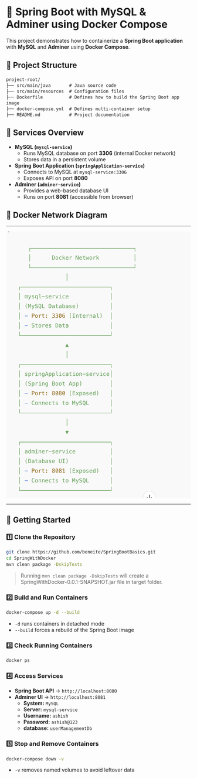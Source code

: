 # 🐳 Spring Boot with MySQL & Adminer using Docker Compose

This project demonstrates how to containerize a **Spring Boot application** with **MySQL** and **Adminer** using **Docker Compose**.

## 📌 Project Structure

```
project-root/
├── src/main/java       # Java source code
├── src/main/resources  # Configuration files
├── Dockerfile          # Defines how to build the Spring Boot app image
├── docker-compose.yml  # Defines multi-container setup
├── README.md           # Project documentation
```

## 🔧 Services Overview

- **MySQL (****`mysql-service`****)**
    - Runs MySQL database on port **3306** (internal Docker network)
    - Stores data in a persistent volume
- **Spring Boot Application (****`springApplication-service`****)**
    - Connects to MySQL at `mysql-service:3306`
    - Exposes API on port **8080**
- **Adminer (****`adminer-service`****)**
    - Provides a web-based database UI
    - Runs on port **8081** (accessible from browser)

## 📡 Docker Network Diagram

***
![applicationOnDockerAchitecture.png](src/main/resources/static/images/applicationOnDockerAchitecture.png)
***
## 🚀 Getting Started

### 1️⃣ Clone the Repository

```sh
git clone https://github.com/beneite/SpringBootBasics.git
cd SpringWithDocker
mvn clean package -DskipTests
```
> Running ```mvn clean package -DskipTests``` will create a SpringWithDocker-0.0.1-SNAPSHOT.jar file in target folder.

### 2️⃣ Build and Run Containers

```sh
docker-compose up -d --build
```

- `-d` runs containers in detached mode
- `--build` forces a rebuild of the Spring Boot image

### 3️⃣ Check Running Containers

```sh
docker ps
```

### 4️⃣ Access Services

- **Spring Boot API** → `http://localhost:8080`
- **Adminer UI** → `http://localhost:8081`
    - **System:** `MySQL`
    - **Server:** `mysql-service`
    - **Username:** `ashish`
    - **Password:** `ashish@123`
    - **database:** `userManagementDb`

### 5️⃣ Stop and Remove Containers

```sh
docker-compose down -v
```

- `-v` removes named volumes to avoid leftover data
